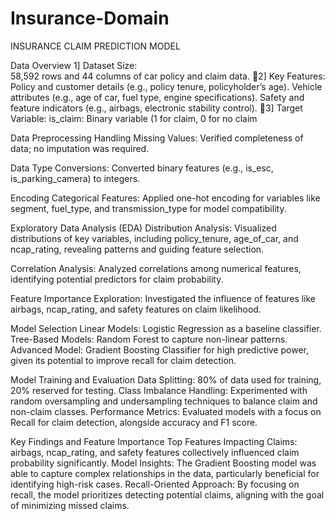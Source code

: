 # Insurance-Domain
INSURANCE CLAIM PREDICTION MODEL

Data Overview
1] Dataset Size:	
58,592 rows and 44 columns of car policy and claim data.
2] Key Features:
Policy and customer details (e.g., policy tenure, policyholder’s age).
Vehicle attributes (e.g., age of car, fuel type, engine specifications).
Safety and feature indicators (e.g., airbags, electronic stability control).
3] Target Variable:
is_claim: Binary variable (1 for claim, 0 for no claim

Data Preprocessing
Handling Missing Values:
Verified completeness of data; no imputation was required.

Data Type Conversions:
Converted binary features (e.g., is_esc, is_parking_camera) to integers.

Encoding Categorical Features:
Applied one-hot encoding for variables like segment, fuel_type, and transmission_type for model compatibility.

Exploratory Data Analysis (EDA)
Distribution Analysis:
Visualized distributions of key variables, including policy_tenure, age_of_car, and ncap_rating, revealing patterns and guiding feature selection.


Correlation Analysis:
Analyzed correlations among numerical features, identifying potential predictors for claim probability.

Feature Importance Exploration:
Investigated the influence of features like airbags, ncap_rating, and safety features on claim likelihood.

Model Selection
Linear Models:
Logistic Regression as a baseline classifier.
Tree-Based Models:
Random Forest to capture non-linear patterns.
Advanced Model:
Gradient Boosting Classifier for high predictive power, given its potential to improve recall for claim detection.

Model Training and Evaluation
Data Splitting:
80% of data used for training, 20% reserved for testing.
Class Imbalance Handling:
Experimented with random oversampling and undersampling techniques to balance claim and non-claim classes.
Performance Metrics:
Evaluated models with a focus on Recall for claim detection, alongside accuracy and F1 score.

Key Findings and Feature Importance
Top Features Impacting Claims:
airbags, ncap_rating, and safety features collectively influenced claim probability significantly.
Model Insights:
The Gradient Boosting model was able to capture complex relationships in the data, particularly beneficial for identifying high-risk cases.
Recall-Oriented Approach:
By focusing on recall, the model prioritizes detecting potential claims, aligning with the goal of minimizing missed claims.

